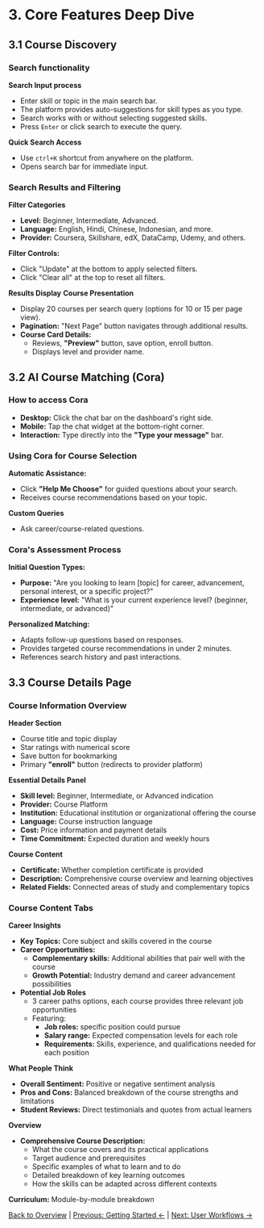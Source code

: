 # 3. Core Features Deep Dive

## 3.1 Course Discovery
### Search functionality
**Search Input process**
* Enter skill or topic in the main search bar.
* The platform provides auto-suggestions for skill types as you type.
* Search works with or without selecting suggested skills.
* Press `Enter` or click search to execute the query.

**Quick Search Access**
* Use `ctrl+K` shortcut from anywhere on the platform.
* Opens search bar for immediate input.

### Search Results and Filtering
**Filter Categories**
* **Level:** Beginner, Intermediate, Advanced.
* **Language:** English, Hindi, Chinese, Indonesian, and more.
* **Provider:** Coursera, Skillshare, edX, DataCamp, Udemy, and others.

**Filter Controls:**
* Click "Update" at the bottom to apply selected filters.
* Click "Clear all" at the top to reset all filters.

**Results Display**
**Course Presentation**
* Display 20 courses per search query (options for 10 or 15 per page view).
* **Pagination:** "Next Page" button navigates through additional results.
* **Course Card Details:**
    * Reviews, **"Preview"** button, save option, enroll button.
    * Displays level and provider name.

## 3.2 AI Course Matching (Cora)
### How to access Cora
* **Desktop:** Click the chat bar on the dashboard's right side.
* **Mobile:** Tap the chat widget at the bottom-right corner.
* **Interaction:** Type directly into the **"Type your message"** bar.

### Using Cora for Course Selection
**Automatic Assistance:**
* Click **"Help Me Choose"** for guided questions about your search.
* Receives course recommendations based on your topic.

**Custom Queries**
* Ask career/course-related questions.

### Cora's Assessment Process
**Initial Question Types:**
* **Purpose:** "Are you looking to learn [topic] for career, advancement, personal interest, or a specific project?"
* **Experience level:** "What is your current experience level? (beginner, intermediate, or advanced)"

**Personalized Matching:**
* Adapts follow-up questions based on responses.
* Provides targeted course recommendations in under 2 minutes.
* References search history and past interactions.

## 3.3 Course Details Page
### Course Information Overview
**Header Section**
* Course title and topic display
* Star ratings with numerical score
* Save button for bookmarking
* Primary **"enroll"** button (redirects to provider platform)

**Essential Details Panel**
* **Skill level:** Beginner, Intermediate, or Advanced indication
* **Provider:** Course Platform
* **Institution:** Educational institution or organizational offering the course
* **Language:** Course instruction language
* **Cost:** Price information and payment details
* **Time Commitment:** Expected duration and weekly hours

**Course Content**
* **Certificate:** Whether completion certificate is provided
* **Description:** Comprehensive course overview and learning objectives
* **Related Fields:** Connected areas of study and complementary topics

### Course Content Tabs
**Career Insights**
* **Key Topics:** Core subject and skills covered in the course
* **Career Opportunities:**
    * **Complementary skills:** Additional abilities that pair well with the course
    * **Growth Potential:** Industry demand and career advancement possibilities
* **Potential Job Roles**
    * 3 career paths options, each course provides three relevant job opportunities
    * Featuring:
        * **Job roles:** specific position could pursue
        * **Salary range:** Expected compensation levels for each role
        * **Requirements:** Skills, experience, and qualifications needed for each position

**What People Think**
* **Overall Sentiment:** Positive or negative sentiment analysis
* **Pros and Cons:** Balanced breakdown of the course strengths and limitations
* **Student Reviews:** Direct testimonials and quotes from actual learners

**Overview**
* **Comprehensive Course Description:**
    * What the course covers and its practical applications
    * Target audience and prerequisites
    * Specific examples of what to learn and to do
    * Detailed breakdown of key learning outcomes
    * How the skills can be adapted across different contexts

**Curriculum:**
Module-by-module breakdown

[Back to Overview](README.md) | [Previous: Getting Started ←](02-getting-started.md) | [Next: User Workflows →](04-user-workflows.md)
